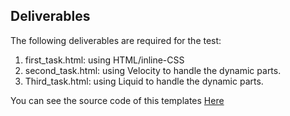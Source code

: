 ## Deliverables

The following deliverables are required for the test:

1. first_task.html: using HTML/inline-CSS
2. second_task.html: using Velocity to handle the dynamic parts.
3. Third_task.html: using Liquid to handle the dynamic parts.

You can see the source code of this templates [Here](https://github.com/CamiloMz/ENCORA_Test/tree/main/src)